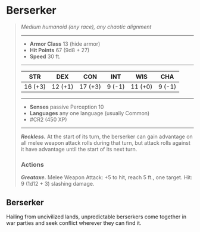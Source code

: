 # Berserker
>*Medium humanoid (any race), any chaotic alignment*
>___
>- **Armor Class** 13 (hide armor)
>- **Hit Points** 67 (9d8 + 27)
>- **Speed** 30 ft.
>___
>|STR|DEX|CON|INT|WIS|CHA|
>|:---:|:---:|:---:|:---:|:---:|:---:|
>|16 (+3)|12 (+1)|17 (+3)|9 (-1)|11 (+0)|9 (-1)|
>___
>- **Senses** passive Perception 10
>- **Languages** any one language (usually Common)
>- #CR2 (450 XP)
>___
>***Reckless.*** At the start of its turn, the berserker can gain advantage on all melee weapon attack rolls during that turn, but attack rolls against it have advantage until the start of its next turn.  
>
>### Actions
>***Greataxe.*** Melee Weapon Attack: +5 to hit, reach 5 ft., one target. Hit: 9 (1d12 + 3) slashing damage.

## Berserker

Hailing from uncivilized lands, unpredictable berserkers come together in war parties and seek conflict wherever they can find it.